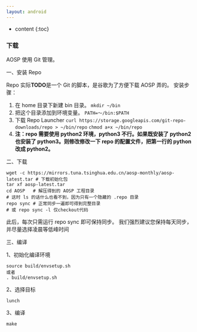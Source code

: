 ```yaml
---
layout: android
---
```

* content
{:toc}

### 下载

AOSP 使用 Git 管理。

一、安装 Repo

Repo 实际**TODO**是一个 Git 的脚本，是谷歌为了方便下载 AOSP 弄的。
安装步骤：
1. 在 home 目录下新建 bin 目录。
`mkdir ~/bin`
2. 把这个目录添加到环境变量。
`PATH=～/bin:$PATH`
3. 下载 Repo Launcher
`curl https://storage.googleapis.com/git-repo-downloads/repo > ~/bin/repo`
`chmod a+x ~/bin/repo`
4. **注：repo 需要使用 python2 环境，python3 不行。如果既安装了 python2 也安装了 python3。则修改修改一下 repo 的配置文件，把第一行的 python 改成 python2。**

二、下载

```
wget -c https://mirrors.tuna.tsinghua.edu.cn/aosp-monthly/aosp-latest.tar # 下载初始化包
tar xf aosp-latest.tar
cd AOSP   # 解压得到的 AOSP 工程目录
# 这时 ls 的话什么也看不到，因为只有一个隐藏的 .repo 目录
repo sync # 正常同步一遍即可得到完整目录
# 或 repo sync -l 仅checkout代码
```
此后，每次只需运行 repo sync 即可保持同步。 我们强烈建议您保持每天同步，并尽量选择凌晨等低峰时间

三、编译

1、初始化编译环境
```
source build/envsetup.sh 
或者
. build/envsetup.sh
```

2、选择目标
```
lunch
```

3、编译
```
make
```


